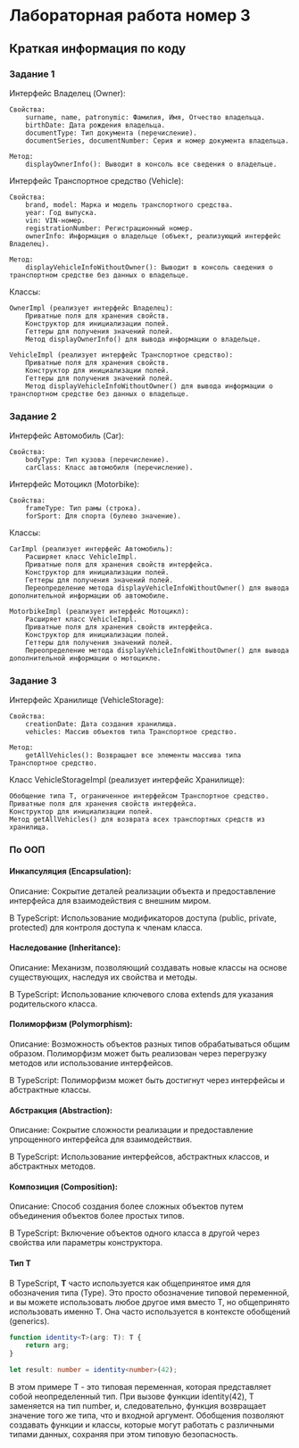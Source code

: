 # Лабораторная работа номер 3

## Краткая информация по коду

### Задание 1

Интерфейс Владелец (Owner):

    Свойства:
        surname, name, patronymic: Фамилия, Имя, Отчество владельца.
        birthDate: Дата рождения владельца.
        documentType: Тип документа (перечисление).
        documentSeries, documentNumber: Серия и номер документа владельца.

    Метод:
        displayOwnerInfo(): Выводит в консоль все сведения о владельце.

Интерфейс Транспортное средство (Vehicle):

    Свойства:
        brand, model: Марка и модель транспортного средства.
        year: Год выпуска.
        vin: VIN-номер.
        registrationNumber: Регистрационный номер.
        ownerInfo: Информация о владельце (объект, реализующий интерфейс Владелец).

    Метод:
        displayVehicleInfoWithoutOwner(): Выводит в консоль сведения о транспортном средстве без данных о владельце.

Классы:

    OwnerImpl (реализует интерфейс Владелец):
        Приватные поля для хранения свойств.
        Конструктор для инициализации полей.
        Геттеры для получения значений полей.
        Метод displayOwnerInfo() для вывода информации о владельце.

    VehicleImpl (реализует интерфейс Транспортное средство):
        Приватные поля для хранения свойств.
        Конструктор для инициализации полей.
        Геттеры для получения значений полей.
        Метод displayVehicleInfoWithoutOwner() для вывода информации о транспортном средстве без данных о владельце.

### Задание 2

Интерфейс Автомобиль (Car):

    Свойства:
        bodyType: Тип кузова (перечисление).
        carClass: Класс автомобиля (перечисление).

Интерфейс Мотоцикл (Motorbike):

    Свойства:
        frameType: Тип рамы (строка).
        forSport: Для спорта (булево значение).

Классы:

    CarImpl (реализует интерфейс Автомобиль):
        Расширяет класс VehicleImpl.
        Приватные поля для хранения свойств интерфейса.
        Конструктор для инициализации полей.
        Геттеры для получения значений полей.
        Переопределение метода displayVehicleInfoWithoutOwner() для вывода дополнительной информации об автомобиле.

    MotorbikeImpl (реализует интерфейс Мотоцикл):
        Расширяет класс VehicleImpl.
        Приватные поля для хранения свойств интерфейса.
        Конструктор для инициализации полей.
        Геттеры для получения значений полей.
        Переопределение метода displayVehicleInfoWithoutOwner() для вывода дополнительной информации о мотоцикле.

### Задание 3

Интерфейс Хранилище (VehicleStorage):

    Свойства:
        creationDate: Дата создания хранилища.
        vehicles: Массив объектов типа Транспортное средство.

    Метод:
        getAllVehicles(): Возвращает все элементы массива типа Транспортное средство.

Класс VehicleStorageImpl (реализует интерфейс Хранилище):

    Обобщение типа T, ограниченное интерфейсом Транспортное средство.
    Приватные поля для хранения свойств интерфейса.
    Конструктор для инициализации полей.
    Метод getAllVehicles() для возврата всех транспортных средств из хранилища.

### По ООП

#### Инкапсуляция (Encapsulation):

Описание: Сокрытие деталей реализации объекта и предоставление интерфейса для взаимодействия с внешним миром.

В TypeScript: Использование модификаторов доступа (public, private, protected) для контроля доступа к членам класса.

#### Наследование (Inheritance):

Описание: Механизм, позволяющий создавать новые классы на основе существующих, наследуя их свойства и методы.

В TypeScript: Использование ключевого слова extends для указания родительского класса.

#### Полиморфизм (Polymorphism):

Описание: Возможность объектов разных типов обрабатываться общим образом. Полиморфизм может быть реализован через перегрузку методов или использование интерфейсов.

В TypeScript: Полиморфизм может быть достигнут через интерфейсы и абстрактные классы.

#### Абстракция (Abstraction):

Описание: Сокрытие сложности реализации и предоставление упрощенного интерфейса для взаимодействия.

В TypeScript: Использование интерфейсов, абстрактных классов, и абстрактных методов.

#### Композиция (Composition):

Описание: Способ создания более сложных объектов путем объединения объектов более простых типов.

В TypeScript: Включение объектов одного класса в другой через свойства или параметры конструктора.

#### Тип T
В TypeScript, **T** часто используется как общепринятое имя для обозначения типа (Type). Это просто обозначение типовой переменной, и вы можете использовать любое другое имя вместо T, но общепринято использовать именно T. Она часто используется в контексте обобщений (generics).

```typescript
function identity<T>(arg: T): T {
    return arg;
}

let result: number = identity<number>(42);

```

В этом примере T - это типовая переменная, которая представляет собой неопределенный тип. При вызове функции identity<number>(42), T заменяется на тип number, и, следовательно, функция возвращает значение того же типа, что и входной аргумент. Обобщения позволяют создавать функции и классы, которые могут работать с различными типами данных, сохраняя при этом типовую безопасность.
